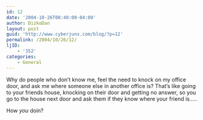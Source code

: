 ```yaml
---
id: 12
date: '2004-10-26T08:40:00-04:00'
author: DizkoDan
layout: post
guid: 'http://www.cyberjunx.com/blog/?p=12'
permalink: /2004/10/26/12/
ljID:
    - '352'
categories:
    - General
---
```


Why do people who don’t know me, feel the need to knock on my office door, and ask me where someone else in another office is? That’s like going to your friends house, knocking on their door and getting no answer, so you go to the house next door and ask them if they know where your friend is…..

How *you* doin?